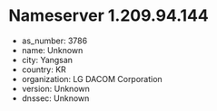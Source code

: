 # Nameserver 1.209.94.144

* as_number: 3786
* name: Unknown
* city: Yangsan
* country: KR
* organization: LG DACOM Corporation
* version: Unknown
* dnssec: Unknown
